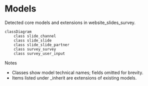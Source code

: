 # Models

Detected core models and extensions in website_slides_survey.

```mermaid
classDiagram
    class slide_channel
    class slide_slide
    class slide_slide_partner
    class survey_survey
    class survey_user_input
```

Notes
- Classes show model technical names; fields omitted for brevity.
- Items listed under _inherit are extensions of existing models.
